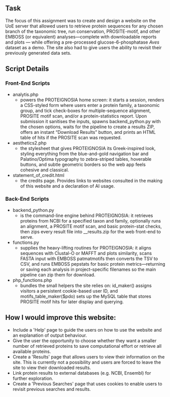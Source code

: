## Task
The focus of this assignment was to create and design a website on the UoE server that allowed users to retrieve protein sequences for any chosen branch of the taxonomic tree, run conservation, PROSITE-motif, and other EMBOSS (or equivalent) analyses—complete with downloadable reports and plots — while offering a pre-processed glucose-6-phosphatase *Aves* dataset as a demo. The site also had to give users the ability to revisit their previously generated data sets.

## Script Details
### Front-End Scripts
- analytis.php
  -  powers the PROTEIGNOSIA home screen: it starts a session, renders a CSS-styled form where users enter a protein family, a taxonomic group, and tick check-boxes for multiple-sequence alignment, PROSITE motif scan, and/or a protein-statistics report. Upon submission it sanitises the inputs, spawns backend_python.py with the chosen options, waits for the pipeline to create a results ZIP, offers an instant “Download Results” button, and prints an HTML table of hits if the PROSITE scan was requested.
- aesthetics2.php
  - the stylesheet that gives PROTEIGNOSIA its Greek-inspired look, styling everything from the blue-and-gold navigation bar and Palatino/Optima typography to zebra-striped tables, hoverable buttons, and subtle geometric borders so the web app feels cohesive and classical.
- statement_of_credit.html
  - the credits page. Provides links to websites consulted in the making of this website and a declaration of AI usage. 

### Back-End Scripts
- backend_python.py
  - is the command-line engine behind PROTEIGNOSIA: it retrieves proteins from NCBI for a specified taxon and family, optionally runs an alignment, a PROSITE motif scan, and basic protein-stat checks, then zips every result file into <taxon>_<family>_results.zip for the web front-end to serve.
- functions.py
  - supplies the heavy-lifting routines for PROTEIGNOSIA: it aligns sequences with Clustal-O or MAFFT and plots similarity, scans FASTA input with EMBOSS patmatmotifs then converts the TSV to CSV, and runs EMBOSS pepstats for basic protein metrics—returning or saving each analysis in project-specific filenames so the main pipeline can zip them for download.
- php_functions.php
  - bundles the small helpers the site relies on: id_maker() assigns visitors a persistent cookie-based user ID, and motifs_table_maker($pdo) sets up the MySQL table that stores PROSITE motif hits for later display and querying.

## How I would improve this website:
- Include a 'Help' page to guide the users on how to use the website and an explanation of output behaviour. 
- Give the user the opportunity to choose whether they want a smaller number of retrieved proteins to save computational effort or retrieve all available proteins.
- Create a 'Results' page that allows users to view their information on the site. This is currently not a possibility and users are forced to leave the site to view their downloaded results.
- Link protein results to external databases (e.g. NCBI, Ensembl) for further exploration.
- Create a 'Previous Searches' page that uses cookies to enable users to revisit previous searches and results. 
